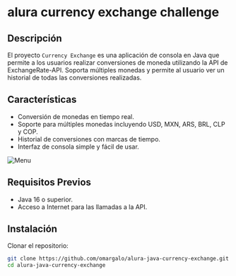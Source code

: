 # alura currency exchange challenge

## Descripción
El proyecto `Currency Exchange` es una aplicación de consola en Java que permite a los usuarios realizar conversiones de moneda utilizando la API de ExchangeRate-API. Soporta múltiples monedas y permite al usuario ver un historial de todas las conversiones realizadas.

## Características
- Conversión de monedas en tiempo real.
- Soporte para múltiples monedas incluyendo USD, MXN, ARS, BRL, CLP y COP.
- Historial de conversiones con marcas de tiempo.
- Interfaz de consola simple y fácil de usar.

![Menu](https://drive.google.com/file/d/1U_L73jFmKdan7GkCrO_ZSFuyDPT2lGLJ/view?usp=drive_link)


## Requisitos Previos
- Java 16 o superior.
- Acceso a Internet para las llamadas a la API.

## Instalación
Clonar el repositorio:
```bash
git clone https://github.com/omargalo/alura-java-currency-exchange.git
cd alura-java-currency-exchange
